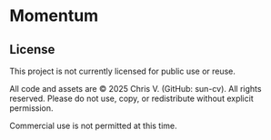 # Momentum

## License

This project is not currently licensed for public use or reuse.

All code and assets are © 2025 Chris V. (GitHub: sun-cv). All rights reserved.
Please do not use, copy, or redistribute without explicit permission.

Commercial use is not permitted at this time.
